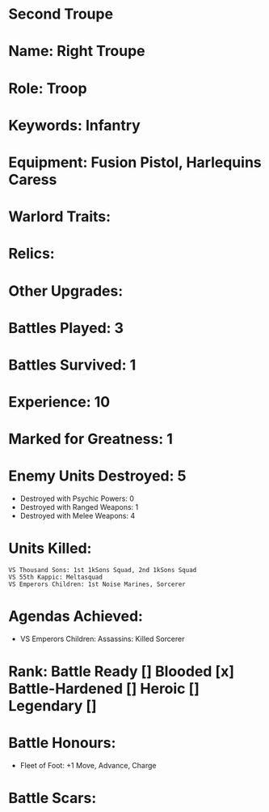 # Second Troupe

# Name: Right Troupe
# Role: Troop
# Keywords: Infantry
# Equipment: Fusion Pistol, Harlequins Caress
# Warlord Traits:
# Relics:
# Other Upgrades:

# Battles Played: 3
# Battles Survived: 1
# Experience: 10
# Marked for Greatness: 1
# Enemy Units Destroyed: 5
  * Destroyed with Psychic Powers: 0 
  * Destroyed with Ranged Weapons: 1
  * Destroyed with Melee Weapons: 4
# Units Killed: 
    VS Thousand Sons: 1st 1kSons Squad, 2nd 1kSons Squad
    VS 55th Kappic: Meltasquad
    VS Emperors Children: 1st Noise Marines, Sorcerer
# Agendas Achieved:
  * VS Emperors Children: Assassins: Killed Sorcerer

# Rank: Battle Ready [] Blooded [x] Battle-Hardened [] Heroic [] Legendary []

# Battle Honours: 
  * Fleet of Foot: +1 Move, Advance, Charge
# Battle Scars: